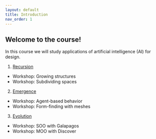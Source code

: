 ```yaml
---
layout: default
title: Introduction
nav_order: 1
---
```


## Welcome to the course!

In this course we will study applications of artificial intelligence (AI) for design.

1. [Recursion](docs/recursion)
- Workshop: Growing structures
- Workshop: Subdividing spaces
2. [Emergence](docs/emergence)
- Workshop: Agent-based behavior
- Workshop: Form-finding with meshes
3. [Evolution](docs/emergence)
- Workshop: SOO with Galapagos
- Workshop: MOO with Discover

